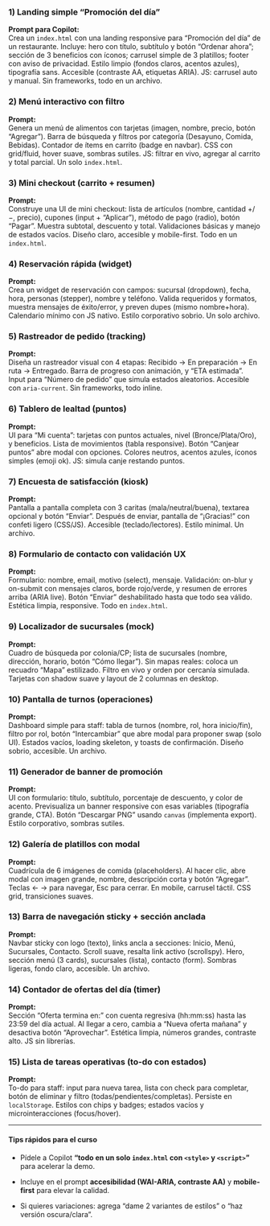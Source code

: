 

### 1) Landing simple “Promoción del día”

**Prompt para Copilot:**  
Crea un `index.html` con una landing responsive para “Promoción del día” de un restaurante. Incluye: hero con título, subtítulo y botón “Ordenar ahora”; sección de 3 beneficios con íconos; carrusel simple de 3 platillos; footer con aviso de privacidad. Estilo limpio (fondos claros, acentos azules), tipografía sans. Accesible (contraste AA, etiquetas ARIA). JS: carrusel auto y manual. Sin frameworks, todo en un archivo.

### 2) Menú interactivo con filtro

**Prompt:**  
Genera un menú de alimentos con tarjetas (imagen, nombre, precio, botón “Agregar”). Barra de búsqueda y filtros por categoría (Desayuno, Comida, Bebidas). Contador de ítems en carrito (badge en navbar). CSS con grid/fluid, hover suave, sombras sutiles. JS: filtrar en vivo, agregar al carrito y total parcial. Un solo `index.html`.

### 3) Mini checkout (carrito + resumen)

**Prompt:**  
Construye una UI de mini checkout: lista de artículos (nombre, cantidad +/−, precio), cupones (input + “Aplicar”), método de pago (radio), botón “Pagar”. Muestra subtotal, descuento y total. Validaciones básicas y manejo de estados vacíos. Diseño claro, accesible y mobile-first. Todo en un `index.html`.

### 4) Reservación rápida (widget)

**Prompt:**  
Crea un widget de reservación con campos: sucursal (dropdown), fecha, hora, personas (stepper), nombre y teléfono. Valida requeridos y formatos, muestra mensajes de éxito/error, y preven dupes (mismo nombre+hora). Calendario mínimo con JS nativo. Estilo corporativo sobrio. Un solo archivo.

### 5) Rastreador de pedido (tracking)

**Prompt:**  
Diseña un rastreador visual con 4 etapas: Recibido → En preparación → En ruta → Entregado. Barra de progreso con animación, y “ETA estimada”. Input para “Número de pedido” que simula estados aleatorios. Accesible con `aria-current`. Sin frameworks, todo inline.

### 6) Tablero de lealtad (puntos)

**Prompt:**  
UI para “Mi cuenta”: tarjetas con puntos actuales, nivel (Bronce/Plata/Oro), y beneficios. Lista de movimientos (tabla responsive). Botón “Canjear puntos” abre modal con opciones. Colores neutros, acentos azules, íconos simples (emoji ok). JS: simula canje restando puntos.

### 7) Encuesta de satisfacción (kiosk)

**Prompt:**  
Pantalla a pantalla completa con 3 caritas (mala/neutral/buena), textarea opcional y botón “Enviar”. Después de enviar, pantalla de “¡Gracias!” con confeti ligero (CSS/JS). Accesible (teclado/lectores). Estilo minimal. Un archivo.

### 8) Formulario de contacto con validación UX

**Prompt:**  
Formulario: nombre, email, motivo (select), mensaje. Validación: on-blur y on-submit con mensajes claros, borde rojo/verde, y resumen de errores arriba (ARIA live). Botón “Enviar” deshabilitado hasta que todo sea válido. Estética limpia, responsive. Todo en `index.html`.

### 9) Localizador de sucursales (mock)

**Prompt:**  
Cuadro de búsqueda por colonia/CP; lista de sucursales (nombre, dirección, horario, botón “Cómo llegar”). Sin mapas reales: coloca un recuadro “Mapa” estilizado. Filtro en vivo y orden por cercanía simulada. Tarjetas con shadow suave y layout de 2 columnas en desktop.

### 10) Pantalla de turnos (operaciones)

**Prompt:**  
Dashboard simple para staff: tabla de turnos (nombre, rol, hora inicio/fin), filtro por rol, botón “Intercambiar” que abre modal para proponer swap (solo UI). Estados vacíos, loading skeleton, y toasts de confirmación. Diseño sobrio, accesible. Un archivo.

### 11) Generador de banner de promoción

**Prompt:**  
UI con formulario: título, subtítulo, porcentaje de descuento, y color de acento. Previsualiza un banner responsive con esas variables (tipografía grande, CTA). Botón “Descargar PNG” usando `canvas` (implementa export). Estilo corporativo, sombras sutiles.

### 12) Galería de platillos con modal

**Prompt:**  
Cuadrícula de 6 imágenes de comida (placeholders). Al hacer clic, abre modal con imagen grande, nombre, descripción corta y botón “Agregar”. Teclas ← → para navegar, Esc para cerrar. En mobile, carrusel táctil. CSS grid, transiciones suaves.

### 13) Barra de navegación sticky + sección anclada

**Prompt:**  
Navbar sticky con logo (texto), links ancla a secciones: Inicio, Menú, Sucursales, Contacto. Scroll suave, resalta link activo (scrollspy). Hero, sección menú (3 cards), sucursales (lista), contacto (form). Sombras ligeras, fondo claro, accesible. Un archivo.

### 14) Contador de ofertas del día (timer)

**Prompt:**  
Sección “Oferta termina en:” con cuenta regresiva (hh:mm:ss) hasta las 23:59 del día actual. Al llegar a cero, cambia a “Nueva oferta mañana” y desactiva botón “Aprovechar”. Estética limpia, números grandes, contraste alto. JS sin librerías.

### 15) Lista de tareas operativas (to-do con estados)

**Prompt:**  
To-do para staff: input para nueva tarea, lista con check para completar, botón de eliminar y filtro (todas/pendientes/completas). Persiste en `localStorage`. Estilos con chips y badges; estados vacíos y microinteracciones (focus/hover).

---

#### Tips rápidos para el curso

- Pídele a Copilot **“todo en un solo `index.html` con `<style>` y `<script>`”** para acelerar la demo.
    
- Incluye en el prompt **accesibilidad (WAI-ARIA, contraste AA)** y **mobile-first** para elevar la calidad.
    
- Si quieres variaciones: agrega “dame 2 variantes de estilos” o “haz versión oscura/clara”.
    

